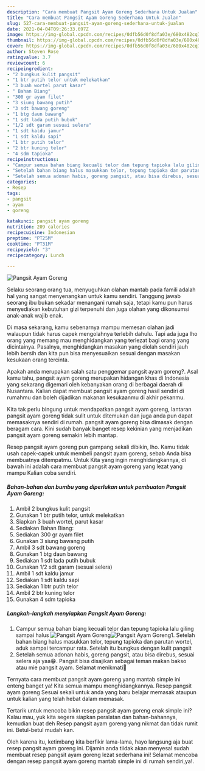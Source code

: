 ```yaml
---
description: "Cara membuat Pangsit Ayam Goreng Sederhana Untuk Jualan"
title: "Cara membuat Pangsit Ayam Goreng Sederhana Untuk Jualan"
slug: 527-cara-membuat-pangsit-ayam-goreng-sederhana-untuk-jualan
date: 2021-04-04T09:26:33.697Z
image: https://img-global.cpcdn.com/recipes/0dfb56d0f8dfa03e/680x482cq70/pangsit-ayam-goreng-foto-resep-utama.jpg
thumbnail: https://img-global.cpcdn.com/recipes/0dfb56d0f8dfa03e/680x482cq70/pangsit-ayam-goreng-foto-resep-utama.jpg
cover: https://img-global.cpcdn.com/recipes/0dfb56d0f8dfa03e/680x482cq70/pangsit-ayam-goreng-foto-resep-utama.jpg
author: Steven Rose
ratingvalue: 3.7
reviewcount: 6
recipeingredient:
- "2 bungkus kulit pangsit"
- "1 btr putih telor untuk melekatkan"
- "3 buah wortel parut kasar"
- " Bahan Biang"
- "300 gr ayam filet"
- "3 siung bawang putih"
- "3 sdt bawang goreng"
- "1 btg daun bawang"
- "1 sdt lada putih bubuk"
- "1/2 sdt garam sesuai selera"
- "1 sdt kaldu jamur"
- "1 sdt kaldu sapi"
- "1 btr putih telor"
- "2 btr kuning telor"
- "4 sdm tapioka"
recipeinstructions:
- "Campur semua bahan biang kecuali telor dan tepung tapioka lalu giling sampai halus"
- "Setelah bahan biang halus masukkan telor, tepung tapioka dan parutan wortel, aduk sampai tercampur rata. Setelah itu bungkus dengan kulit pangsit"
- "Setelah semua adonan habis, goreng pangsit, atau bisa direbus, sesuai selera aja yaa😁. Pangsit bisa disajikan sebagai teman makan bakso atau mie pangsit ayam. Selamat menikmati🤗"
categories:
- Resep
tags:
- pangsit
- ayam
- goreng

katakunci: pangsit ayam goreng 
nutrition: 209 calories
recipecuisine: Indonesian
preptime: "PT25M"
cooktime: "PT31M"
recipeyield: "3"
recipecategory: Lunch

---
```



![Pangsit Ayam Goreng](https://img-global.cpcdn.com/recipes/0dfb56d0f8dfa03e/680x482cq70/pangsit-ayam-goreng-foto-resep-utama.jpg)

Selaku seorang orang tua, menyuguhkan olahan mantab pada famili adalah hal yang sangat menyenangkan untuk kamu sendiri. Tanggung jawab seorang ibu bukan sekadar menangani rumah saja, tetapi kamu pun harus menyediakan kebutuhan gizi terpenuhi dan juga olahan yang dikonsumsi anak-anak wajib enak.

Di masa  sekarang, kamu sebenarnya mampu memesan olahan jadi walaupun tidak harus capek mengolahnya terlebih dahulu. Tapi ada juga lho orang yang memang mau menghidangkan yang terlezat bagi orang yang dicintainya. Pasalnya, menghidangkan masakan yang diolah sendiri jauh lebih bersih dan kita pun bisa menyesuaikan sesuai dengan masakan kesukaan orang tercinta. 



Apakah anda merupakan salah satu penggemar pangsit ayam goreng?. Asal kamu tahu, pangsit ayam goreng merupakan hidangan khas di Indonesia yang sekarang digemari oleh kebanyakan orang di berbagai daerah di Nusantara. Kalian dapat membuat pangsit ayam goreng hasil sendiri di rumahmu dan boleh dijadikan makanan kesukaanmu di akhir pekanmu.

Kita tak perlu bingung untuk mendapatkan pangsit ayam goreng, lantaran pangsit ayam goreng tidak sulit untuk ditemukan dan juga anda pun dapat memasaknya sendiri di rumah. pangsit ayam goreng bisa dimasak dengan beragam cara. Kini sudah banyak banget resep kekinian yang menjadikan pangsit ayam goreng semakin lebih mantap.

Resep pangsit ayam goreng pun gampang sekali dibikin, lho. Kamu tidak usah capek-capek untuk membeli pangsit ayam goreng, sebab Anda bisa membuatnya ditempatmu. Untuk Kita yang ingin menghidangkannya, di bawah ini adalah cara membuat pangsit ayam goreng yang lezat yang mampu Kalian coba sendiri.

<!--inarticleads1-->

##### Bahan-bahan dan bumbu yang diperlukan untuk pembuatan Pangsit Ayam Goreng:

1. Ambil 2 bungkus kulit pangsit
1. Gunakan 1 btr putih telor, untuk melekatkan
1. Siapkan 3 buah wortel, parut kasar
1. Sediakan  Bahan Biang:
1. Sediakan 300 gr ayam filet
1. Gunakan 3 siung bawang putih
1. Ambil 3 sdt bawang goreng
1. Gunakan 1 btg daun bawang
1. Sediakan 1 sdt lada putih bubuk
1. Gunakan 1/2 sdt garam (sesuai selera)
1. Ambil 1 sdt kaldu jamur
1. Sediakan 1 sdt kaldu sapi
1. Sediakan 1 btr putih telor
1. Ambil 2 btr kuning telor
1. Gunakan 4 sdm tapioka




<!--inarticleads2-->

##### Langkah-langkah menyiapkan Pangsit Ayam Goreng:

1. Campur semua bahan biang kecuali telor dan tepung tapioka lalu giling sampai halus
<img src="https://img-global.cpcdn.com/steps/83646f2940ce4ab7/160x128cq70/pangsit-ayam-goreng-langkah-memasak-1-foto.jpg" alt="Pangsit Ayam Goreng"><img src="https://img-global.cpcdn.com/steps/3be7ef7e6f1c357d/160x128cq70/pangsit-ayam-goreng-langkah-memasak-1-foto.jpg" alt="Pangsit Ayam Goreng">1. Setelah bahan biang halus masukkan telor, tepung tapioka dan parutan wortel, aduk sampai tercampur rata. Setelah itu bungkus dengan kulit pangsit
1. Setelah semua adonan habis, goreng pangsit, atau bisa direbus, sesuai selera aja yaa😁. Pangsit bisa disajikan sebagai teman makan bakso atau mie pangsit ayam. Selamat menikmati🤗




Ternyata cara membuat pangsit ayam goreng yang mantab simple ini enteng banget ya! Kita semua mampu menghidangkannya. Resep pangsit ayam goreng Sesuai sekali untuk anda yang baru belajar memasak ataupun untuk kalian yang telah hebat dalam memasak.

Tertarik untuk mencoba bikin resep pangsit ayam goreng enak simple ini? Kalau mau, yuk kita segera siapkan peralatan dan bahan-bahannya, kemudian buat deh Resep pangsit ayam goreng yang nikmat dan tidak rumit ini. Betul-betul mudah kan. 

Oleh karena itu, ketimbang kita berfikir lama-lama, hayo langsung aja buat resep pangsit ayam goreng ini. Dijamin anda tiidak akan menyesal sudah membuat resep pangsit ayam goreng lezat sederhana ini! Selamat mencoba dengan resep pangsit ayam goreng mantab simple ini di rumah sendiri,ya!.

